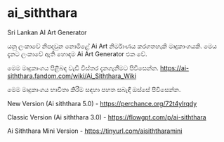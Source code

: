 # ai_siththara
Sri Lankan AI Art Generator

යනු ලංකාවේ නිපදවුන නොමිළේ Ai Art නිර්මාණය කරගතහැකි මෘදුකාංගයකි.
මෙය දැනට ලංකාවේ ඇති හොඳම Ai Art Generator එක වේ.

මෙම මෘදුකාංගය පිළිබඳ වැඩි විස්තර දැනගැනීමට පිවිසෙන්න.
https://ai-siththara.fandom.com/wiki/Ai_Siththara_Wiki

මෙම මෘදුකාංගය භාවිතා කිරීම සඳහා පහත සබැඳි ඔස්සේ පිවිසෙන්න.

New Version (Ai siththara 5.0) - https://perchance.org/72t4ylrqdy

Classic Version (Ai siththara 3.0) - https://flowgpt.com/p/ai-siththara

Ai Siththara Mini Version - https://tinyurl.com/aisiththaramini
